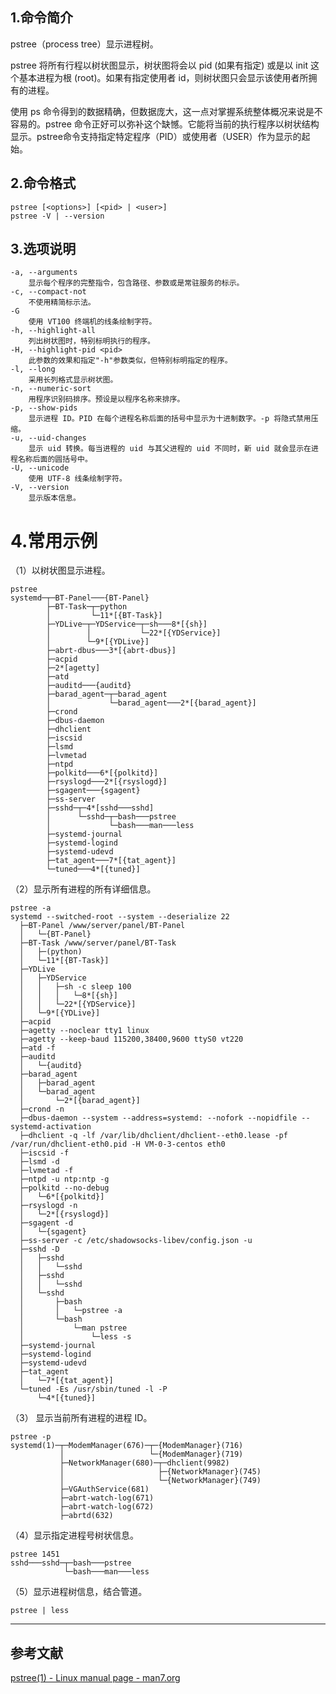 ## 1.命令简介
pstree（process tree）显示进程树。

pstree 将所有行程以树状图显示，树状图将会以 pid (如果有指定) 或是以 init 这个基本进程为根 (root)。如果有指定使用者 id，则树状图只会显示该使用者所拥有的进程。

使用 ps 命令得到的数据精确，但数据庞大，这一点对掌握系统整体概况来说是不容易的。pstree 命令正好可以弥补这个缺憾。它能将当前的执行程序以树状结构显示。pstree命令支持指定特定程序（PID）或使用者（USER）作为显示的起始。

## 2.命令格式
```shell
pstree [<options>] [<pid> | <user>]
pstree -V | --version
```

## 3.选项说明
```
-a, --arguments
	显示每个程序的完整指令，包含路径、参数或是常驻服务的标示。
-c, --compact-not
	不使用精简标示法。
-G
	使用 VT100 终端机的线条绘制字符。
-h, --highlight-all
	列出树状图时，特别标明执行的程序。
-H, --highlight-pid <pid>
	此参数的效果和指定"-h"参数类似，但特别标明指定的程序。
-l, --long
	采用长列格式显示树状图。
-n, --numeric-sort
	用程序识别码排序。预设是以程序名称来排序。
-p, --show-pids
	显示进程 ID。PID 在每个进程名称后面的括号中显示为十进制数字。-p 将隐式禁用压缩。
-u, --uid-changes
	显示 uid 转换。每当进程的 uid 与其父进程的 uid 不同时，新 uid 就会显示在进程名称后面的圆括号中。
-U, --unicode
	使用 UTF-8 线条绘制字符。
-V, --version
	显示版本信息。
```

# 4.常用示例
（1）以树状图显示进程。

```shell
pstree
systemd─┬─BT-Panel───{BT-Panel}
        ├─BT-Task─┬─python
        │         └─11*[{BT-Task}]
        ├─YDLive─┬─YDService─┬─sh───8*[{sh}]
        │        │           └─22*[{YDService}]
        │        └─9*[{YDLive}]
        ├─abrt-dbus───3*[{abrt-dbus}]
        ├─acpid
        ├─2*[agetty]
        ├─atd
        ├─auditd───{auditd}
        ├─barad_agent─┬─barad_agent
        │             └─barad_agent───2*[{barad_agent}]
        ├─crond
        ├─dbus-daemon
        ├─dhclient
        ├─iscsid
        ├─lsmd
        ├─lvmetad
        ├─ntpd
        ├─polkitd───6*[{polkitd}]
        ├─rsyslogd───2*[{rsyslogd}]
        ├─sgagent───{sgagent}
        ├─ss-server
        ├─sshd─┬─4*[sshd───sshd]
        │      └─sshd─┬─bash───pstree
        │             └─bash───man───less
        ├─systemd-journal
        ├─systemd-logind
        ├─systemd-udevd
        ├─tat_agent───7*[{tat_agent}]
        └─tuned───4*[{tuned}]
```

（2）显示所有进程的所有详细信息。
```shell
pstree -a
systemd --switched-root --system --deserialize 22
  ├─BT-Panel /www/server/panel/BT-Panel
  │   └─{BT-Panel}
  ├─BT-Task /www/server/panel/BT-Task
  │   ├─(python)
  │   └─11*[{BT-Task}]
  ├─YDLive
  │   ├─YDService
  │   │   ├─sh -c sleep 100
  │   │   │   └─8*[{sh}]
  │   │   └─22*[{YDService}]
  │   └─9*[{YDLive}]
  ├─acpid
  ├─agetty --noclear tty1 linux
  ├─agetty --keep-baud 115200,38400,9600 ttyS0 vt220
  ├─atd -f
  ├─auditd
  │   └─{auditd}
  ├─barad_agent
  │   ├─barad_agent
  │   └─barad_agent
  │       └─2*[{barad_agent}]
  ├─crond -n
  ├─dbus-daemon --system --address=systemd: --nofork --nopidfile --systemd-activation
  ├─dhclient -q -lf /var/lib/dhclient/dhclient--eth0.lease -pf /var/run/dhclient-eth0.pid -H VM-0-3-centos eth0
  ├─iscsid -f
  ├─lsmd -d
  ├─lvmetad -f
  ├─ntpd -u ntp:ntp -g
  ├─polkitd --no-debug
  │   └─6*[{polkitd}]
  ├─rsyslogd -n
  │   └─2*[{rsyslogd}]
  ├─sgagent -d
  │   └─{sgagent}
  ├─ss-server -c /etc/shadowsocks-libev/config.json -u
  ├─sshd -D
  │   ├─sshd
  │   │   └─sshd
  │   ├─sshd
  │   │   └─sshd
  │   └─sshd
  │       ├─bash
  │       │   └─pstree -a
  │       └─bash
  │           └─man pstree
  │               └─less -s
  ├─systemd-journal
  ├─systemd-logind
  ├─systemd-udevd
  ├─tat_agent
  │   └─7*[{tat_agent}]
  └─tuned -Es /usr/sbin/tuned -l -P
      └─4*[{tuned}]
```

（3） 显示当前所有进程的进程 ID。
```shell
pstree -p
systemd(1)─┬─ModemManager(676)─┬─{ModemManager}(716)
           │                   └─{ModemManager}(719)
           ├─NetworkManager(680)─┬─dhclient(9982)
           │                     ├─{NetworkManager}(745)
           │                     └─{NetworkManager}(749)
           ├─VGAuthService(681)
           ├─abrt-watch-log(671)
           ├─abrt-watch-log(672)
           ├─abrtd(632)
```
（4）显示指定进程号树状信息。
```shell
pstree 1451
sshd───sshd─┬─bash───pstree
            └─bash───man───less
```
（5）显示进程树信息，结合管道。
```shell
pstree | less
```

---
## 参考文献
[pstree(1) - Linux manual page - man7.org](https://man7.org/linux/man-pages/man1/pstree.1.html)

<Vssue title="pstree" />